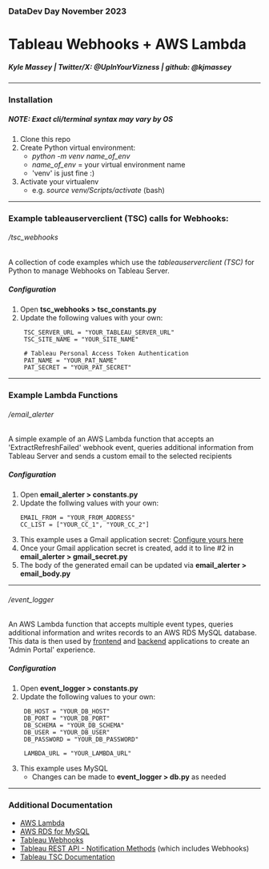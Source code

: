 ### DataDev Day November 2023
# Tableau Webhooks + AWS Lambda
##### Kyle Massey | *Twitter/X*: @UpInYourVizness | *github*: @kjmassey
---
### Installation
##### NOTE: Exact cli/terminal syntax may vary by OS
1. Clone this repo
2. Create Python virtual environment:
   - *python -m venv name_of_env*
   - *name_of_env* = your virtual environment name
   - 'venv' is just fine :)
3. Activate your virtualenv
   - e.g. *source venv/Scripts/activate* (bash)

---
### Example tableauserverclient (TSC) calls for Webhooks:
###### /tsc_webhooks

A collection of code examples which use the *tableauserverclient (TSC)* for Python to manage Webhooks on Tableau Server.

##### Configuration
1. Open **tsc_webhooks > tsc_constants.py**
2. Update the following values with your own:
   ```
    TSC_SERVER_URL = "YOUR_TABLEAU_SERVER_URL"
    TSC_SITE_NAME = "YOUR_SITE_NAME"

    # Tableau Personal Access Token Authentication
    PAT_NAME = "YOUR_PAT_NAME"
    PAT_SECRET = "YOUR_PAT_SECRET"
   ```
---
### Example Lambda Functions
###### /email_alerter
A simple example of an AWS Lambda function that accepts an 'ExtractRefreshFailed' webhook event, queries additional information from Tableau Server and sends a custom email to the selected recipients

##### Configuration
1. Open **email_alerter > constants.py**
2. Update the follwing values with your own:
    ```
    EMAIL_FROM = "YOUR_FROM_ADDRESS"
    CC_LIST = ["YOUR_CC_1", "YOUR_CC_2"]
   ```
3. This example uses a Gmail application secret: [Configure yours here](https://support.google.com/mail/answer/185833?hl=en)
4. Once your Gmail application secret is created, add it to line #2 in **email_alerter > gmail_secret.py**
5. The body of the generated email can be updated via **email_alerter > email_body.py**

---
###### /event_logger

An AWS Lambda function that accepts multiple event types, queries additional information and writes records to an AWS RDS MySQL database. This data is then used by [frontend](https://github.com/kjmassey/vue-tableau-webhooks-ui) and [backend](https://github.com/kjmassey/django-tableau-webhooks) applications to create an 'Admin Portal' experience.

##### Configuration
1. Open **event_logger > constants.py**
2. Update the following values to your own:
   ```
    DB_HOST = "YOUR_DB_HOST"
    DB_PORT = "YOUR_DB_PORT"
    DB_SCHEMA = "YOUR_DB_SCHEMA"
    DB_USER = "YOUR_DB_USER"
    DB_PASSWORD = "YOUR_DB_PASSWORD"

    LAMBDA_URL = "YOUR_LAMBDA_URL"
   ```
3. This example uses MySQL
    - Changes can be made to **event_logger > db.py** as needed

---

### Additional Documentation

- [AWS Lambda](https://aws.amazon.com/lambda/)
- [AWS RDS for MySQL](https://aws.amazon.com/rds/mysql/)
- [Tableau Webhooks](https://help.tableau.com/current/developer/webhooks/en-us/)
- [Tableau REST API - Notification Methods](https://help.tableau.com/current/api/rest_api/en-us/REST/rest_api_ref_notifications.htm) (which includes Webhooks)
- [Tableau TSC Documentation](https://tableau.github.io/server-client-python/docs/api-ref)